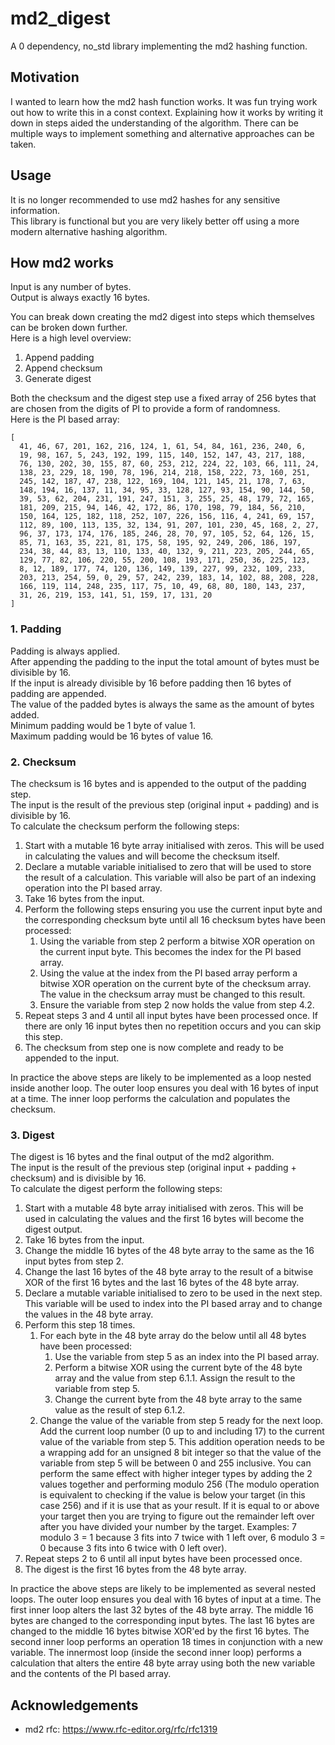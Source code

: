 # md2_digest
A 0 dependency, no_std library implementing the md2 hashing function.

## Motivation
I wanted to learn how the md2 hash function works.
It was fun trying work out how to write this in a const context.
Explaining how it works by writing it down in steps aided the understanding of the algorithm.
There can be multiple ways to implement something and alternative approaches can be taken.

## Usage
It is no longer recommended to use md2 hashes for any sensitive information.\
This library is functional but you are very likely better off using a more modern alternative hashing algorithm.

## How md2 works
Input is any number of bytes.\
Output is always exactly 16 bytes.

You can break down creating the md2 digest into steps which themselves can be broken down further.\
Here is a high level overview:
1. Append padding
2. Append checksum
3. Generate digest

Both the checksum and the digest step use a fixed array of 256 bytes that are chosen from the digits of PI to provide a form of randomness.\
Here is the PI based array:
```
[
  41, 46, 67, 201, 162, 216, 124, 1, 61, 54, 84, 161, 236, 240, 6,
  19, 98, 167, 5, 243, 192, 199, 115, 140, 152, 147, 43, 217, 188,
  76, 130, 202, 30, 155, 87, 60, 253, 212, 224, 22, 103, 66, 111, 24,
  138, 23, 229, 18, 190, 78, 196, 214, 218, 158, 222, 73, 160, 251,
  245, 142, 187, 47, 238, 122, 169, 104, 121, 145, 21, 178, 7, 63,
  148, 194, 16, 137, 11, 34, 95, 33, 128, 127, 93, 154, 90, 144, 50,
  39, 53, 62, 204, 231, 191, 247, 151, 3, 255, 25, 48, 179, 72, 165,
  181, 209, 215, 94, 146, 42, 172, 86, 170, 198, 79, 184, 56, 210,
  150, 164, 125, 182, 118, 252, 107, 226, 156, 116, 4, 241, 69, 157,
  112, 89, 100, 113, 135, 32, 134, 91, 207, 101, 230, 45, 168, 2, 27,
  96, 37, 173, 174, 176, 185, 246, 28, 70, 97, 105, 52, 64, 126, 15,
  85, 71, 163, 35, 221, 81, 175, 58, 195, 92, 249, 206, 186, 197,
  234, 38, 44, 83, 13, 110, 133, 40, 132, 9, 211, 223, 205, 244, 65,
  129, 77, 82, 106, 220, 55, 200, 108, 193, 171, 250, 36, 225, 123,
  8, 12, 189, 177, 74, 120, 136, 149, 139, 227, 99, 232, 109, 233,
  203, 213, 254, 59, 0, 29, 57, 242, 239, 183, 14, 102, 88, 208, 228,
  166, 119, 114, 248, 235, 117, 75, 10, 49, 68, 80, 180, 143, 237,
  31, 26, 219, 153, 141, 51, 159, 17, 131, 20
]
```

### 1. Padding
Padding is always applied.\
After appending the padding to the input the total amount of bytes must be divisible by 16.\
If the input is already divisible by 16 before padding then 16 bytes of padding are appended.\
The value of the padded bytes is always the same as the amount of bytes added.\
Minimum padding would be 1 byte of value 1.\
Maximum padding would be 16 bytes of value 16.

### 2. Checksum
The checksum is 16 bytes and is appended to the output of the padding step.\
The input is the result of the previous step (original input + padding) and is divisible by 16.\
To calculate the checksum perform the following steps:
1. Start with a mutable 16 byte array initialised with zeros. This will be used in calculating the values and will become the checksum itself.
2. Declare a mutable variable initialised to zero that will be used to store the result of a calculation. This variable will also be part of an indexing operation into the PI based array.
3. Take 16 bytes from the input.
4. Perform the following steps ensuring you use the current input byte and the corresponding checksum byte until all 16 checksum bytes have been processed:
    1. Using the variable from step 2 perform a bitwise XOR operation on the current input byte. This becomes the index for the PI based array.
    2. Using the value at the index from the PI based array perform a bitwise XOR operation on the current byte of the checksum array. The value in the checksum array must be changed to this result.
    3. Ensure the variable from step 2 now holds the value from step 4.2.
5. Repeat steps 3 and 4 until all input bytes have been processed once. If there are only 16 input bytes then no repetition occurs and you can skip this step.
6. The checksum from step one is now complete and ready to be appended to the input.

In practice the above steps are likely to be implemented as a loop nested inside another loop. The outer loop ensures you deal with 16 bytes of input at a time. The inner loop performs the calculation and populates the checksum.

### 3. Digest
The digest is 16 bytes and the final output of the md2 algorithm.\
The input is the result of the previous step (original input + padding + checksum) and is divisible by 16.\
To calculate the digest perform the following steps:
1. Start with a mutable 48 byte array initialised with zeros. This will be used in calculating the values and the first 16 bytes will become the digest output.
2. Take 16 bytes from the input.
3. Change the middle 16 bytes of the 48 byte array to the same as the 16 input bytes from step 2.
4. Change the last 16 bytes of the 48 byte array to the result of a bitwise XOR of the first 16 bytes and the last 16 bytes of the 48 byte array.
5. Declare a mutable variable initialised to zero to be used in the next step. This variable will be used to index into the PI based array and to change the values in the 48 byte array.
6. Perform this step 18 times.
    1. For each byte in the 48 byte array do the below until all 48 bytes have been processed:
        1. Use the variable from step 5 as an index into the PI based array.
        2. Perform a bitwise XOR using the current byte of the 48 byte array and the value from step 6.1.1. Assign the result to the variable from step 5.
        3. Change the current byte from the 48 byte array to the same value as the result of step 6.1.2.
    2. Change the value of the variable from step 5 ready for the next loop. Add the current loop number (0 up to and including 17) to the current value of the variable from step 5. This addition operation needs to be a wrapping add for an unsigned 8 bit integer so that the value of the variable from step 5 will be between 0 and 255 inclusive. You can perform the same effect with higher integer types by adding the 2 values together and performing modulo 256 (The modulo operation is equivalent to checking if the value is below your target (in this case 256) and if it is use that as your result. If it is equal to or above your target then you are trying to figure out the remainder left over after you have divided your number by the target. Examples: 7 modulo 3 = 1 because 3 fits into 7 twice with 1 left over, 6 modulo 3 = 0 because 3 fits into 6 twice with 0 left over).
7. Repeat steps 2 to 6 until all input bytes have been processed once.
8. The digest is the first 16 bytes from the 48 byte array.

In practice the above steps are likely to be implemented as several nested loops. The outer loop ensures you deal with 16 bytes of input at a time. The first inner loop alters the last 32 bytes of the 48 byte array. The middle 16 bytes are changed to the corresponding input bytes. The last 16 bytes are changed to the middle 16 bytes bitwise XOR'ed by the first 16 bytes. The second inner loop performs an operation 18 times in conjunction with a new variable. The innermost loop (inside the second inner loop) performs a calculation that alters the entire 48 byte array using both the new variable and the contents of the PI based array.

## Acknowledgements
- md2 rfc: https://www.rfc-editor.org/rfc/rfc1319

